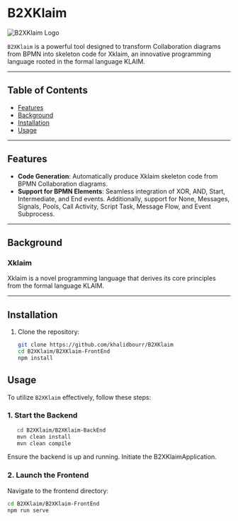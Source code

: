 # B2XKlaim

![B2XKlaim Logo](https://github.com/khalidbourr/B2XKlaim/blob/main/B2XKlaim.png) <!-- To add a logo here -->

`B2XKlaim` is a powerful tool designed to transform Collaboration diagrams from BPMN into skeleton code for Xklaim, an innovative programming language rooted in the formal language KLAIM.

---

## Table of Contents

- [Features](#features)
- [Background](#background)
- [Installation](#installation)
- [Usage](#usage)

---

## Features

- **Code Generation**: Automatically produce Xklaim skeleton code from BPMN Collaboration diagrams.
- **Support for BPMN Elements**: Seamless integration of XOR, AND, Start, Intermediate, and End events. Additionally, support for None, Messages, Signals, Pools, Call Activity, Script Task, Message Flow, and Event Subprocess.

---

## Background

### Xklaim

Xklaim is a novel programming language that derives its core principles from the formal language KLAIM. 

---

## Installation

1. Clone the repository:
   ```bash
   git clone https://github.com/khalidbourr/B2XKlaim
   cd B2XKlaim/B2XKlaim-FrontEnd
   npm install
   ```
## Usage

To utilize `B2XKlaim` effectively, follow these steps:

### 1. Start the Backend

```bash
   cd B2XKlaim/B2XKlaim-BackEnd
   mvn clean install
   mvn clean compile
```
Ensure the backend is up and running. Initiate the B2XKlaimApplication.

### 2. Launch the Frontend

Navigate to the frontend directory:

   ```bash
   cd B2XKlaim/B2XKlaim-FrontEnd
   npm run serve
